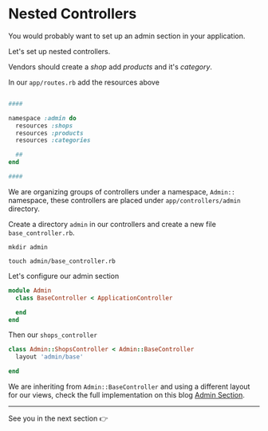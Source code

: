 # Nested Controllers 

You would probably want to set up an admin section in your application. 

Let's set up nested controllers. 

Vendors should create a *shop* add *products* and it's *category*. 

In our `app/routes.rb` add the resources above 

```ruby

#### 

namespace :admin do 
  resources :shops 
  resources :products 
  resources :categories 

  ##
end

####
```

We are organizing groups of controllers under a namespace, `Admin::` namespace, these controllers are placed under `app/controllers/admin` directory. 

Create a directory `admin` in our controllers and create a new file `base_controller.rb`. 

`mkdir admin`

`touch admin/base_controller.rb`

Let's configure our admin section 

```ruby
module Admin 
  class BaseController < ApplicationController

  end
end
```

Then our `shops_controller`

```ruby 
class Admin::ShopsController < Admin::BaseController
  layout 'admin/base'

end
```

We are inheriting from  `Admin::BaseController` and using a different layout for our views, check the full implementation on this blog [Admin Section](https://simonnjunu16.medium.com/setting-up-authentication-and-admin-section-in-rails-2c58b1186cbc).

***

See you in the next section 👉
